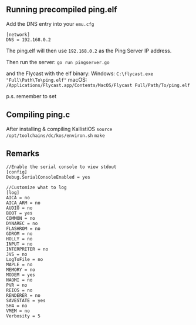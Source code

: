 ## Running precompiled ping.elf

Add the DNS entry into your `emu.cfg`
```
[network]
DNS = 192.168.0.2
```
The ping.elf will then use `192.168.0.2` as the Ping Server IP address.

Then run the server:
`go run pingserver.go`

and the Flycast with the elf binary:
Windows: `C:\flycast.exe "Full\Path\To\ping.elf"`
macOS: `/Applications/Flycast.app/Contents/MacOS/Flycast Full/Path/To/ping.elf`

p.s. remember to set 

## Compiling ping.c

After installing & compiling KallistiOS
`source /opt/toolchains/dc/kos/environ.sh`
`make`


## Remarks
```
//Enable the serial console to view stdout
[config]
Debug.SerialConsoleEnabled = yes 

//Customize what to log
[log]
AICA = no
AICA_ARM = no
AUDIO = no
BOOT = yes
COMMON = no
DYNAREC = no
FLASHROM = no
GDROM = no
HOLLY = no
INPUT = no
INTERPRETER = no
JVS = no
LogToFile = no
MAPLE = no
MEMORY = no
MODEM = yes
NAOMI = no
PVR = no
REIOS = no
RENDERER = no
SAVESTATE = yes
SH4 = no
VMEM = no
Verbosity = 5
```

